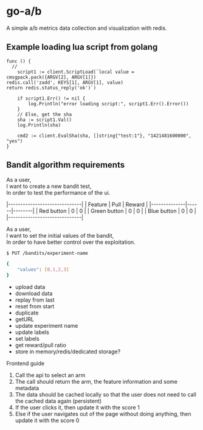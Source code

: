 # go-a/b

A simple a/b metrics data collection and visualization with redis.

## Example loading lua script from golang

```golang
func () {
  //
	script1 := client.ScriptLoad(`local value = cmsgpack.pack({ARGV[2], ARGV[1]})
redis.call('zadd', KEYS[1], ARGV[1], value)
return redis.status_reply('ok')`)

	if script1.Err() != nil {
		log.Println("error loading script:", script1.Err().Error())
	}
	// Else, get the sha
	sha := script1.Val()
	log.Println(sha)

	cmd2 := client.EvalSha(sha, []string{"test:1"}, "1421481600000", "yes")
}
```


## Bandit algorithm requirements


As a user, <br>
I want to create a new bandit test, <br>
In order to test the performance of the ui.

|------------------------------|
| Feature      | Pull | Reward |
|--------------|------|--------|
| Red button   | 0    | 0      |
| Green button | 0    | 0      |
| Blue button  | 0    | 0      |
|------------------------------|

As a user, <br>
I want to set the initial values of the bandit, <br>
In order to have better control over the exploitation.

```bash
$ PUT /bandits/experiment-name

{
	"values": [0,1,2,3]
}
```

- upload data 
- download data
- replay from last
- reset from start
- duplicate
- getURL
- update experiment name
- update labels
- set labels
- get reward/pull ratio
- store in memory/redis/dedicated storage?


Frontend guide

1. Call the api to select an arm
2. The call should return the arm, the feature information and some metadata
3. The data should be cached locally so that the user does not need to call the cached data again (persistent)
4. If the user clicks it, then update it with the score 1
5. Else if the user navigates out of the page without doing anything, then update it with the score 0